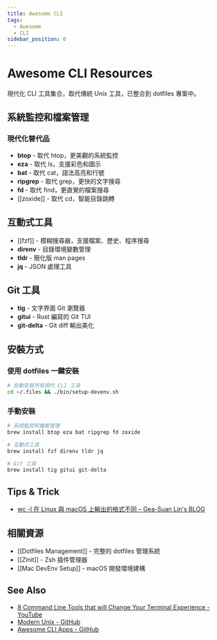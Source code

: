 ```yaml
---
title: Awesome CLI
tags:
  - Awesome
  - CLI
sidebar_position: 0
---
```


# Awesome CLI Resources

現代化 CLI 工具集合，取代傳統 Unix 工具，已整合到 dotfiles 專案中。

## 系統監控和檔案管理

### 現代化替代品

- **btop** - 取代 htop，更美觀的系統監控
- **eza** - 取代 ls，支援彩色和圖示
- **bat** - 取代 cat，語法高亮和行號
- **ripgrep** - 取代 grep，更快的文字搜尋
- **fd** - 取代 find，更直覺的檔案搜尋
- [[zoxide]] - 取代 cd，智能目錄跳轉

## 互動式工具

- [[fzf]] - 模糊搜尋器，支援檔案、歷史、程序搜尋
- **direnv** - 目錄環境變數管理
- **tldr** - 簡化版 man pages
- **jq** - JSON 處理工具

## Git 工具

- **tig** - 文字界面 Git 瀏覽器
- **gitui** - Rust 編寫的 Git TUI
- **git-delta** - Git diff 輸出美化

## 安裝方式

### 使用 dotfiles 一鍵安裝

```bash
# 自動安裝所有現代 CLI 工具
cd ~/.files && ./bin/setup-devenv.sh
```

### 手動安裝

```bash
# 系統監控和檔案管理
brew install btop eza bat ripgrep fd zoxide

# 互動式工具
brew install fzf direnv tldr jq

# Git 工具
brew install tig gitui git-delta
```

## Tips & Trick

- [wc -l 在 Linux 與 macOS 上輸出的格式不同 – Gea-Suan Lin's BLOG](https://blog.gslin.org/archives/2024/10/29/12051/wc-l-%e5%9c%a8-linux-%e8%88%87-macos-%e4%b8%8a%e8%bc%b8%e5%87%ba%e7%9a%84%e6%a0%bc%e5%bc%8f%e4%b8%8d%e5%90%8c/)

## 相關資源

- [[Dotfiles Management]] - 完整的 dotfiles 管理系統
- [[Zinit]] - Zsh 插件管理器
- [[Mac DevEnv Setup]] - macOS 開發環境建構

## See Also

- [8 Command Line Tools that will Change Your Terminal Experience - YouTube](https://www.youtube.com/watch?v=CbMbGV9GT8I&t=10s)
- [Modern Unix - GitHub](https://github.com/ibraheemdev/modern-unix)
- [Awesome CLI Apps - GitHub](https://github.com/agarrharr/awesome-cli-apps)

<!--

-->

